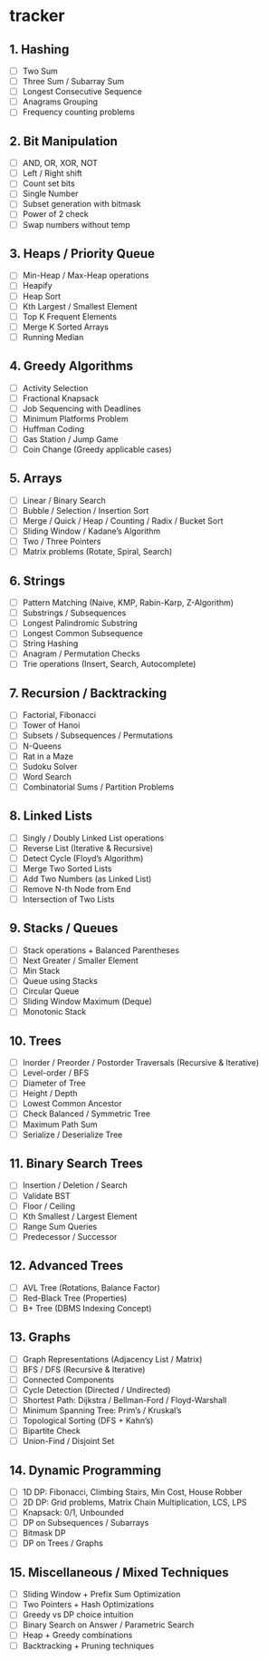 # tracker
## 1. Hashing
- [ ] Two Sum
- [ ] Three Sum / Subarray Sum
- [ ] Longest Consecutive Sequence
- [ ] Anagrams Grouping
- [ ] Frequency counting problems

## 2. Bit Manipulation
- [ ] AND, OR, XOR, NOT
- [ ] Left / Right shift
- [ ] Count set bits
- [ ] Single Number
- [ ] Subset generation with bitmask
- [ ] Power of 2 check
- [ ] Swap numbers without temp

## 3. Heaps / Priority Queue
- [ ] Min-Heap / Max-Heap operations
- [ ] Heapify
- [ ] Heap Sort
- [ ] Kth Largest / Smallest Element
- [ ] Top K Frequent Elements
- [ ] Merge K Sorted Arrays
- [ ] Running Median

## 4. Greedy Algorithms
- [ ] Activity Selection
- [ ] Fractional Knapsack
- [ ] Job Sequencing with Deadlines
- [ ] Minimum Platforms Problem
- [ ] Huffman Coding
- [ ] Gas Station / Jump Game
- [ ] Coin Change (Greedy applicable cases)

## 5. Arrays
- [ ] Linear / Binary Search
- [ ] Bubble / Selection / Insertion Sort
- [ ] Merge / Quick / Heap / Counting / Radix / Bucket Sort
- [ ] Sliding Window / Kadane’s Algorithm
- [ ] Two / Three Pointers
- [ ] Matrix problems (Rotate, Spiral, Search)

## 6. Strings
- [ ] Pattern Matching (Naive, KMP, Rabin-Karp, Z-Algorithm)
- [ ] Substrings / Subsequences
- [ ] Longest Palindromic Substring
- [ ] Longest Common Subsequence
- [ ] String Hashing
- [ ] Anagram / Permutation Checks
- [ ] Trie operations (Insert, Search, Autocomplete)

## 7. Recursion / Backtracking
- [ ] Factorial, Fibonacci
- [ ] Tower of Hanoi
- [ ] Subsets / Subsequences / Permutations
- [ ] N-Queens
- [ ] Rat in a Maze
- [ ] Sudoku Solver
- [ ] Word Search
- [ ] Combinatorial Sums / Partition Problems

## 8. Linked Lists
- [ ] Singly / Doubly Linked List operations
- [ ] Reverse List (Iterative & Recursive)
- [ ] Detect Cycle (Floyd’s Algorithm)
- [ ] Merge Two Sorted Lists
- [ ] Add Two Numbers (as Linked List)
- [ ] Remove N-th Node from End
- [ ] Intersection of Two Lists

## 9. Stacks / Queues
- [ ] Stack operations + Balanced Parentheses
- [ ] Next Greater / Smaller Element
- [ ] Min Stack
- [ ] Queue using Stacks
- [ ] Circular Queue
- [ ] Sliding Window Maximum (Deque)
- [ ] Monotonic Stack

## 10. Trees
- [ ] Inorder / Preorder / Postorder Traversals (Recursive & Iterative)
- [ ] Level-order / BFS
- [ ] Diameter of Tree
- [ ] Height / Depth
- [ ] Lowest Common Ancestor
- [ ] Check Balanced / Symmetric Tree
- [ ] Maximum Path Sum
- [ ] Serialize / Deserialize Tree

## 11. Binary Search Trees
- [ ] Insertion / Deletion / Search
- [ ] Validate BST
- [ ] Floor / Ceiling
- [ ] Kth Smallest / Largest Element
- [ ] Range Sum Queries
- [ ] Predecessor / Successor

## 12. Advanced Trees
- [ ] AVL Tree (Rotations, Balance Factor)
- [ ] Red-Black Tree (Properties)
- [ ] B+ Tree (DBMS Indexing Concept)

## 13. Graphs
- [ ] Graph Representations (Adjacency List / Matrix)
- [ ] BFS / DFS (Recursive & Iterative)
- [ ] Connected Components
- [ ] Cycle Detection (Directed / Undirected)
- [ ] Shortest Path: Dijkstra / Bellman-Ford / Floyd-Warshall
- [ ] Minimum Spanning Tree: Prim’s / Kruskal’s
- [ ] Topological Sorting (DFS + Kahn’s)
- [ ] Bipartite Check
- [ ] Union-Find / Disjoint Set

## 14. Dynamic Programming
- [ ] 1D DP: Fibonacci, Climbing Stairs, Min Cost, House Robber
- [ ] 2D DP: Grid problems, Matrix Chain Multiplication, LCS, LPS
- [ ] Knapsack: 0/1, Unbounded
- [ ] DP on Subsequences / Subarrays
- [ ] Bitmask DP
- [ ] DP on Trees / Graphs

## 15. Miscellaneous / Mixed Techniques
- [ ] Sliding Window + Prefix Sum Optimization
- [ ] Two Pointers + Hash Optimizations
- [ ] Greedy vs DP choice intuition
- [ ] Binary Search on Answer / Parametric Search
- [ ] Heap + Greedy combinations
- [ ] Backtracking + Pruning techniques
